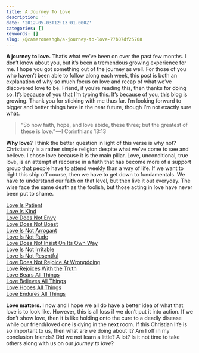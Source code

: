 ```yaml
---
title: A Journey To Love
description: ''
date: '2012-05-03T12:13:01.000Z'
categories: []
keywords: []
slug: /@cameroneshgh/a-journey-to-love-77b07df25708
---
```


**A journey to love.** That’s what we’ve been on over the past few months. I don’t know about you, but it’s been a tremendous growing experience for me. I hope you got something out of the journey as well. For those of you who haven’t been able to follow along each week, this post is both an explanation of why so much focus on love and recap of what we’ve discovered love to be. Friend, if you’re reading this, then thanks for doing so. It’s because of you that I’m typing this. It’s because of you, this blog is growing. Thank you for sticking with me thus far. I’m looking forward to bigger and better things here in the near future, though I’m not exactly sure what.

> “So now faith, hope, and love abide, these three; but the greatest of these is love.” — I Corinthians 13:13

**Why love?** I think the better question in light of this verse is why not? Christianity is a rather simple religion despite what we’ve come to see and believe. I chose love because it is the main pillar. Love, unconditional, true love, is an attempt at recourse in a faith that has become more of a support group that people have to attend weekly than a way of life. If we want to right this ship off course, then we have to get down to fundamentals. We have to understand our faith on that level, but then live it out everyday. The wise face the same death as the foolish, but those acting in love have never been put to shame.

[Love Is Patient](http://104.193.143.57/~waywar13/ce/2012/01/12/love-is-patient/ "Love Is Patient")  
[Love Is Kind](http://104.193.143.57/~waywar13/ce/2012/01/19/love-is-kind/ "Love Is Kind")  
[Love Does Not Envy](http://104.193.143.57/~waywar13/ce/2012/01/26/love-does-not-envy/ "Love Does Not Envy")  
[Love Does Not Boast](http://104.193.143.57/~waywar13/ce/2012/02/02/love-does-not-boast/ "Love Does Not Boast")  
[Love Is Not Arrogant](http://104.193.143.57/~waywar13/ce/2012/02/09/love-is-not-arrogant/ "Love Is Not Arrogant")  
[Love Is Not Rude](http://104.193.143.57/~waywar13/ce/2012/02/16/love-is-not-rude/ "Love Is Not Rude")  
[Love Does Not Insist On Its Own Way](http://104.193.143.57/~waywar13/ce/2012/02/23/love-does-not-insist-on-its-own-way/ "Love Does Not Insist On Its Own Way")  
[Love Is Not Irritable](http://104.193.143.57/~waywar13/ce/2012/03/01/love-is-not-irritable/ "Love Is Not Irritable")  
[Love Is Not Resentful](http://104.193.143.57/~waywar13/ce/2012/03/08/love-is-not-resentful/ "Love Is Not Resentful")  
[Love Does Not Rejoice At Wrongdoing](http://104.193.143.57/~waywar13/ce/2012/03/15/love-does-not-rejoice-at-wrongdoing/ "Love Does Not Rejoice At Wrongdoing")  
[Love Rejoices With the Truth](http://104.193.143.57/~waywar13/ce/2012/03/22/love-rejoices-with-the-truth/ "Love Rejoices With the Truth")  
[Love Bears All Things](http://104.193.143.57/~waywar13/ce/2012/03/29/love-bears-all-things/ "Love Bears All Things")  
[Love Believes All Things](http://104.193.143.57/~waywar13/ce/2012/04/05/love-believes-all-things/ "Love Believes All Things")  
[Love Hopes All Things](http://104.193.143.57/~waywar13/ce/2012/04/12/love-hopes-all-things/ "Love Hopes All Things")  
[Love Endures All Things](http://104.193.143.57/~waywar13/ce/2012/04/19/love-endures-all-things/ "Love Endures All Things")

**Love matters.** I now and I hope we all do have a better idea of what that love is to look like. However, this is all loss if we don’t put it into action. If we don’t show love, then it is like holding onto the cure to a deadly disease while our friend/loved one is dying in the next room. If this Christian life is so important to us, then what are we doing about it? Am I off in my conclusion friends? Did we not learn a little? A lot? Is it not time to take others along with us on our _journey to love_?